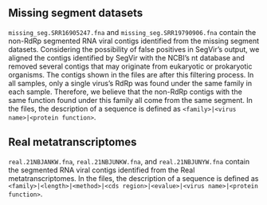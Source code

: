 ## Missing segment datasets

`missing_seg.SRR16905247.fna` and `missing_seg.SRR19790906.fna` contain the non-RdRp segmented RNA viral contigs identified from the missing segment datasets. Considering the possibility of false positives in SegVir’s output, we aligned the contigs identified by SegVir with the NCBI’s nt database and removed several contigs that may originate from eukaryotic or prokaryotic organisms. The contigs shown in the files are after this filtering process. In all samples, only a single virus’s RdRp was found under the same family in each sample. Therefore, we believe that the non-RdRp contigs with the same function found under this family all come from the same segment. In the files, the description of a sequence is defined as `<family>|<virus name>|<protein function>`.

## Real metatranscriptomes

`real.21NBJANKW.fna`, `real.21NBJUNKW.fna`, and `real.21NBJUNYW.fna` contain the segmented RNA viral contigs identified from the Real metatranscriptomes. In the files, the description of a sequence is defined as `<family>|<length>|<method>|<cds region>|<evalue>|<virus name>|<protein function>`.